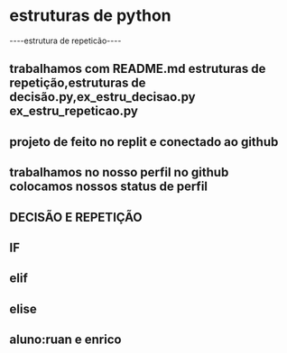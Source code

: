 # estruturas de python

----estrutura de repeticão----

## trabalhamos com README.md estruturas de repetição,estruturas de decisão.py,ex_estru_decisao.py ex_estru_repeticao.py

## projeto de feito no replit e conectado ao github

## trabalhamos no nosso perfil no github colocamos nossos status de perfil

## DECISÃO E REPETIÇÃO
## IF
## elif
## elise

## aluno:ruan e enrico


